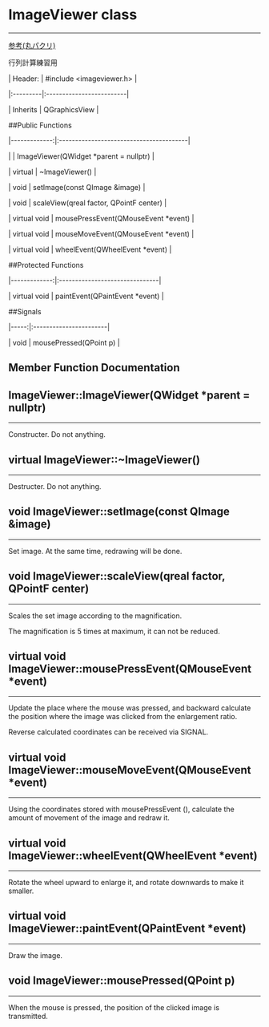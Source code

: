 # ImageViewer class

---

[参考(丸パクリ)](http://mf-atelier.sakura.ne.jp/mf-atelier/modules/tips/program/Qt/qt_image.html)


行列計算練習用


| Header:  | #include <imageviewer.h> |

|:---------|:-------------------------|

| Inherits | QGraphicsView            |


##Public Functions


|-------------:|:----------------------------------------|

|              | ImageViewer(QWidget *parent = nullptr)  |

| virtual      | ~ImageViewer()                          |

| void         | setImage(const QImage &image)           |

| void         | scaleView(qreal factor, QPointF center) |

| virtual void | mousePressEvent(QMouseEvent *event)     |

| virtual void | mouseMoveEvent(QMouseEvent *event)      |

| virtual void | wheelEvent(QWheelEvent *event)          |


##Protected Functions


|-------------:|:-------------------------------|

| virtual void | paintEvent(QPaintEvent *event) |


##Signals


|-----:|:-----------------------|

| void | mousePressed(QPoint p) |


## Member Function Documentation


## ImageViewer::ImageViewer(QWidget *parent = nullptr)
---
Constructer. Do not anything.


## virtual ImageViewer::~ImageViewer()
---
Destructer. Do not anything.


## void ImageViewer::setImage(const QImage &image)
---
Set image. At the same time, redrawing will be done.


## void ImageViewer::scaleView(qreal factor, QPointF center)
---
Scales the set image according to the magnification.


The magnification is 5 times at maximum, it can not be reduced.


## virtual void ImageViewer::mousePressEvent(QMouseEvent *event)
---
Update the place where the mouse was pressed, and backward calculate the position where the image was clicked from the enlargement ratio.


Reverse calculated coordinates can be received via SIGNAL.


## virtual void ImageViewer::mouseMoveEvent(QMouseEvent *event)
---
Using the coordinates stored with mousePressEvent (), calculate the amount of movement of the image and redraw it.


## virtual void ImageViewer::wheelEvent(QWheelEvent *event)
---
Rotate the wheel upward to enlarge it, and rotate downwards to make it smaller.


## virtual void ImageViewer::paintEvent(QPaintEvent *event)
---
Draw the image.


## void ImageViewer::mousePressed(QPoint p)
---
When the mouse is pressed, the position of the clicked image is transmitted.


